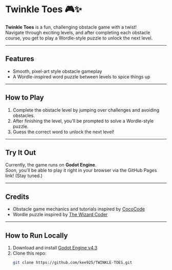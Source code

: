 # Twinkle Toes 🎮✨

**Twinkle Toes** is a fun, challenging obstacle game with a twist!  
Navigate through exciting levels, and after completing each obstacle course, you get to play a Wordle-style puzzle to unlock the next level.

---

## Features

- Smooth, pixel-art style obstacle gameplay  
- A Wordle-inspired word puzzle between levels to spice things up  

---

## How to Play

1. Complete the obstacle level by jumping over challenges and avoiding obstacles.  
2. After finishing the level, you’ll be prompted to solve a Wordle-style puzzle.  
3. Guess the correct word to unlock the next level!  

---

## Try It Out

Currently, the game runs on **Godot Engine**.  
*Soon,* you’ll be able to play it right in your browser via the GitHub Pages link! (Stay tuned.)

---

## Credits

- Obstacle game mechanics and tutorials inspired by [CocoCode](https://www.youtube.com/@CocoCode)  
- Wordle puzzle inspired by [The Wizard Coder](https://www.youtube.com/@TheWizardCoder)  

---

## How to Run Locally

1. Download and install [Godot Engine v4.3](https://godotengine.org/download)  
2. Clone this repo:  
   ```bash
   git clone https://github.com/kee925/TWINKLE-TOES.git
